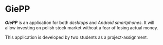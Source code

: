 GiePP
=======

***GiePP*** is an application for both *desktops* and *Android smartphones*. It will allow investing
on polish stock market without a fear of losing actual money.

This application is developed by two students as a project-assignment. 


